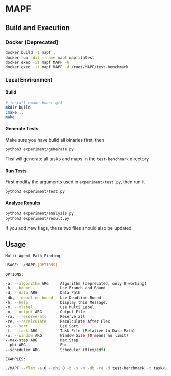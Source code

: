 # MAPF

## Build and Execution

### Docker (Deprecated)

```bash
docker build -t mapf .
docker run -dit --name mapf mapf:latest
docker exec -it mapf MAPF -h
docker exec -it mapf MAPF -d /root/MAPF/test-benchmark
```

### Local Environment

#### Build

```bash
# install cmake boost qt5
mkdir build
cmake ..
make
```

#### Generate Tests

Make sure you have build all binaries first, then

```bash
python3 experiment/generate.py
```

Thsi will generate all tasks and maps in the `test-benchmark` directory

#### Run Tests

First modify the arguments used in `experiment/test.py`, then run it

```bash
python3 experiment/test.py
```

#### Analyze Results

```bash
python3 experiment/analysis.py
python3 experiment/result.py
```

If you add new flags, these two files should also be updated.


## Usage

```bash
Multi Agent Path Finding

USAGE: ./MAPF [OPTIONS]

OPTIONS:

-a, --algorithm ARG     Algorithm (deprecated, only 0 working)
-b, --bound             Use Branch and Bound
-d, --data ARG          Data Path
-db, --deadline-bound   Use Deadline Bound
-h, --help              Display this Message.
-m, --mlabel            Use Multi Label
-o, --output ARG        Output File
-ra, --reserve-all      Reserve all
-re, --recalculate      Recalculate After Flex
-s, --sort              Use Sort
-t, --task ARG          Task File (Relative to Data Path)
-w, --window ARG        Window Size (0 means no limit)
--max-step ARG          Max Step
--phi ARG               Phi
--scheduler ARG         Scheduler (flex/edf)

EXAMPLES:

./MAPF --flex -a 0 --phi 0 -b -s -m -db -re -d test-benchmark -t task/well-formed-21-35-10-2.task -o auto
```


